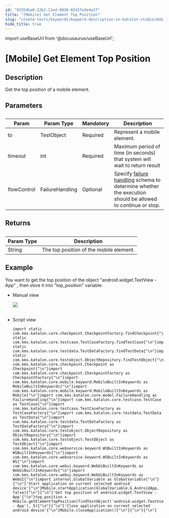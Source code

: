 ```yaml
---
id: "93354ba0-22b2-11ed-9930-0242fe3e4a3f"
title: "[Mobile] Get Element Top Position"
slug: "create-tests/keywords/keyword-description-in-katalon-studio/mobile-keywords/mobile-get-element-top-position"
hide_title: true
---
```

import useBaseUrl from '@docusaurus/useBaseUrl';


# <a id="id_0" class="anchor_top_offset"/><a id="ariaid-title1" class="anchor_top_offset"/>[Mobile] Get Element Top Position


## <a id="id_0__id_1" class="anchor_top_offset"/>Description  

              
<p xmlns="http://www.w3.org/1999/xhtml" className="p">Get the top position of a mobile element.</p> 
      

## <a id="id_0__id_2" class="anchor_top_offset"/>Parameters  

              
<table xmlns="http://www.w3.org/1999/xhtml" className="table anchor_top_offset" id="id_0__fb9c01d3-3384-4bbc-ab68-b58e901bd426"><caption /><thead className="thead"><tr className><th className="entry anchor_top_offset" id="id_0__fb9c01d3-3384-4bbc-ab68-b58e901bd426__entry__1">Param</th><th className="entry anchor_top_offset" id="id_0__fb9c01d3-3384-4bbc-ab68-b58e901bd426__entry__2">Param Type</th><th className="entry anchor_top_offset" id="id_0__fb9c01d3-3384-4bbc-ab68-b58e901bd426__entry__3">Mandatory</th><th className="entry anchor_top_offset" id="id_0__fb9c01d3-3384-4bbc-ab68-b58e901bd426__entry__4">Description</th></tr></thead><tbody className="tbody"><tr className><td className="entry" headers="id_0__fb9c01d3-3384-4bbc-ab68-b58e901bd426__entry__1 id_0__fb9c01d3-3384-4bbc-ab68-b58e901bd426__entry__2 id_0__fb9c01d3-3384-4bbc-ab68-b58e901bd426__entry__3 id_0__fb9c01d3-3384-4bbc-ab68-b58e901bd426__entry__4 ">to</td><td className="entry" headers="id_0__fb9c01d3-3384-4bbc-ab68-b58e901bd426__entry__1 id_0__fb9c01d3-3384-4bbc-ab68-b58e901bd426__entry__2 id_0__fb9c01d3-3384-4bbc-ab68-b58e901bd426__entry__3 id_0__fb9c01d3-3384-4bbc-ab68-b58e901bd426__entry__4 ">TestObject</td><td className="entry" headers="id_0__fb9c01d3-3384-4bbc-ab68-b58e901bd426__entry__1 id_0__fb9c01d3-3384-4bbc-ab68-b58e901bd426__entry__2 id_0__fb9c01d3-3384-4bbc-ab68-b58e901bd426__entry__3 id_0__fb9c01d3-3384-4bbc-ab68-b58e901bd426__entry__4 ">Required</td><td className="entry" headers="id_0__fb9c01d3-3384-4bbc-ab68-b58e901bd426__entry__1 id_0__fb9c01d3-3384-4bbc-ab68-b58e901bd426__entry__2 id_0__fb9c01d3-3384-4bbc-ab68-b58e901bd426__entry__3 id_0__fb9c01d3-3384-4bbc-ab68-b58e901bd426__entry__4 ">Represent a mobile element.</td></tr><tr className><td className="entry" headers="id_0__fb9c01d3-3384-4bbc-ab68-b58e901bd426__entry__1 id_0__fb9c01d3-3384-4bbc-ab68-b58e901bd426__entry__2 id_0__fb9c01d3-3384-4bbc-ab68-b58e901bd426__entry__3 id_0__fb9c01d3-3384-4bbc-ab68-b58e901bd426__entry__4 ">timeout</td><td className="entry" headers="id_0__fb9c01d3-3384-4bbc-ab68-b58e901bd426__entry__1 id_0__fb9c01d3-3384-4bbc-ab68-b58e901bd426__entry__2 id_0__fb9c01d3-3384-4bbc-ab68-b58e901bd426__entry__3 id_0__fb9c01d3-3384-4bbc-ab68-b58e901bd426__entry__4 ">int</td><td className="entry" headers="id_0__fb9c01d3-3384-4bbc-ab68-b58e901bd426__entry__1 id_0__fb9c01d3-3384-4bbc-ab68-b58e901bd426__entry__2 id_0__fb9c01d3-3384-4bbc-ab68-b58e901bd426__entry__3 id_0__fb9c01d3-3384-4bbc-ab68-b58e901bd426__entry__4 ">Required</td><td className="entry" headers="id_0__fb9c01d3-3384-4bbc-ab68-b58e901bd426__entry__1 id_0__fb9c01d3-3384-4bbc-ab68-b58e901bd426__entry__2 id_0__fb9c01d3-3384-4bbc-ab68-b58e901bd426__entry__3 id_0__fb9c01d3-3384-4bbc-ab68-b58e901bd426__entry__4 ">Maximum period of time (in seconds) that system will wait to         return result</td></tr><tr className><td className="entry" headers="id_0__fb9c01d3-3384-4bbc-ab68-b58e901bd426__entry__1 id_0__fb9c01d3-3384-4bbc-ab68-b58e901bd426__entry__2 id_0__fb9c01d3-3384-4bbc-ab68-b58e901bd426__entry__3 id_0__fb9c01d3-3384-4bbc-ab68-b58e901bd426__entry__4 ">flowControl</td><td className="entry" headers="id_0__fb9c01d3-3384-4bbc-ab68-b58e901bd426__entry__1 id_0__fb9c01d3-3384-4bbc-ab68-b58e901bd426__entry__2 id_0__fb9c01d3-3384-4bbc-ab68-b58e901bd426__entry__3 id_0__fb9c01d3-3384-4bbc-ab68-b58e901bd426__entry__4 ">FailureHandling</td><td className="entry" headers="id_0__fb9c01d3-3384-4bbc-ab68-b58e901bd426__entry__1 id_0__fb9c01d3-3384-4bbc-ab68-b58e901bd426__entry__2 id_0__fb9c01d3-3384-4bbc-ab68-b58e901bd426__entry__3 id_0__fb9c01d3-3384-4bbc-ab68-b58e901bd426__entry__4 ">Optional</td><td className="entry" headers="id_0__fb9c01d3-3384-4bbc-ab68-b58e901bd426__entry__1 id_0__fb9c01d3-3384-4bbc-ab68-b58e901bd426__entry__2 id_0__fb9c01d3-3384-4bbc-ab68-b58e901bd426__entry__3 id_0__fb9c01d3-3384-4bbc-ab68-b58e901bd426__entry__4 ">Specify <a className="xref" href="/maintain/configure-failure-handling-settings-in-katalon-studio">failure handling</a> schema to         determine whether the execution should be allowed to continue or         stop.</td></tr></tbody></table> 
      

## <a id="id_0__id_3" class="anchor_top_offset"/>Returns

              
<table xmlns="http://www.w3.org/1999/xhtml" className="table anchor_top_offset" id="id_0__db3ed233-74e5-407f-893a-1f91732341c0"><caption /><thead className="thead"><tr className><th className="entry anchor_top_offset" id="id_0__db3ed233-74e5-407f-893a-1f91732341c0__entry__1">Param Type</th><th className="entry anchor_top_offset" id="id_0__db3ed233-74e5-407f-893a-1f91732341c0__entry__2">Description</th></tr></thead><tbody className="tbody"><tr className><td className="entry" headers="id_0__db3ed233-74e5-407f-893a-1f91732341c0__entry__1 id_0__db3ed233-74e5-407f-893a-1f91732341c0__entry__2 ">String</td><td className="entry" headers="id_0__db3ed233-74e5-407f-893a-1f91732341c0__entry__1 id_0__db3ed233-74e5-407f-893a-1f91732341c0__entry__2 ">The top position of the mobile element.</td></tr></tbody></table> 
      

## <a id="id_0__id_4" class="anchor_top_offset"/>Example 

              
<p xmlns="http://www.w3.org/1999/xhtml" className="p">You want to get the top position of the object   "android.widget.TextView - App" , then store it into   "top_position" variable.</p> 
      
<ul xmlns="http://www.w3.org/1999/xhtml" className="ul"><li className="li">     <p className="p">Manual view</p>     <p className="p">       <img className="image" src={useBaseUrl("https://github.com/katalon-studio/docs-images/raw/master/katalon-studio/docs/mobile-get-element-top-position/image2017-3-3-143A213A23.png")} /><br /><br />     </p>   </li><li className="li">     <p className="p">Script view </p>     <pre className="pre codeblock"><code>import static com.kms.katalon.core.checkpoint.CheckpointFactory.findCheckpoint{"\n"}import static com.kms.katalon.core.testcase.TestCaseFactory.findTestCase{"\n"}import static com.kms.katalon.core.testdata.TestDataFactory.findTestData{"\n"}import static com.kms.katalon.core.testobject.ObjectRepository.findTestObject{"\n"}import com.kms.katalon.core.checkpoint.Checkpoint as Checkpoint{"\n"}import com.kms.katalon.core.checkpoint.CheckpointFactory as CheckpointFactory{"\n"}import com.kms.katalon.core.mobile.keyword.MobileBuiltInKeywords as MobileBuiltInKeywords{"\n"}import com.kms.katalon.core.mobile.keyword.MobileBuiltInKeywords as Mobile{"\n"}import com.kms.katalon.core.model.FailureHandling as FailureHandling{"\n"}import com.kms.katalon.core.testcase.TestCase as TestCase{"\n"}import com.kms.katalon.core.testcase.TestCaseFactory as TestCaseFactory{"\n"}import com.kms.katalon.core.testdata.TestData as TestData{"\n"}import com.kms.katalon.core.testdata.TestDataFactory as TestDataFactory{"\n"}import com.kms.katalon.core.testobject.ObjectRepository as ObjectRepository{"\n"}import com.kms.katalon.core.testobject.TestObject as TestObject{"\n"}import com.kms.katalon.core.webservice.keyword.WSBuiltInKeywords as WSBuiltInKeywords{"\n"}import com.kms.katalon.core.webservice.keyword.WSBuiltInKeywords as WS{"\n"}import com.kms.katalon.core.webui.keyword.WebUiBuiltInKeywords as WebUiBuiltInKeywords{"\n"}import com.kms.katalon.core.webui.keyword.WebUiBuiltInKeywords as WebUI{"\n"}import internal.GlobalVariable as GlobalVariable{"\n"}{"\n"}'Start application on current selected android device'{"\n"}Mobile.startApplication(GlobalVariable.G_AndroidApp, false){"\n"}{"\n"}'Get top position of android.widget.TextView - App'{"\n"}top_position = Mobile.getElementTopPosition(findTestObject('android.widget.TextView - App'), 5){"\n"}{"\n"}'Close application on current selected android device'{"\n"}Mobile.closeApplication(){"\n"}{"\n"}{"\n"}</code></pre>   </li></ul> 
      

